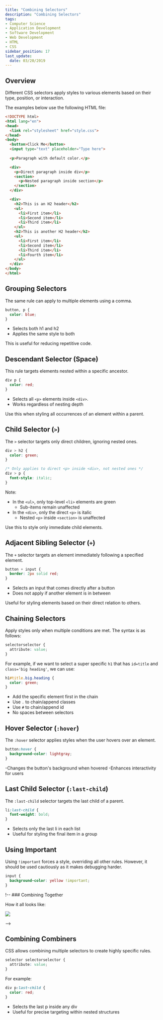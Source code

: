 ```yaml
---
title: "Combining Selectors"
description: "Combining Selectors"
tags: 
- Computer Science
- Application Development
- Software Development
- Web Development
- HTML
- CSS
sidebar_position: 17
last_update:
  date: 03/20/2019
---
```



## Overview

Different CSS selectors apply styles to various elements based on their type, position, or interaction.

The examples below use the following HTML file:

```html title="index.html"
<!DOCTYPE html>
<html lang="en">
<head>
  <link rel="stylesheet" href="style.css">
</head>
<body>
  <button>Click Me</button>
  <input type="text" placeholder="Type here">
  
  <p>Paragraph with default color.</p>

  <div>
    <p>Direct paragraph inside div</p>
    <section>
      <p>Nested paragraph inside section</p>
    </section>
  </div>

  <div>
    <h2>This is an H2 header</h2>
    <ul>
      <li>First item</li>
      <li>Second item</li>
      <li>Third item</li>
    </ul>
    <h2>This is another H2 header</h2>
    <ul>
      <li>First item</li>
      <li>Second item</li>
      <li>Third item</li>
      <li>Fourth item</li>
    </ul>
  </div>
</body>
</html>
```

## Grouping Selectors

The same rule can apply to multiple elements using a comma.  

```css
button, p {
  color: blue;
}
```

- Selects both h1 and h2
- Applies the same style to both

This is useful for reducing repetitive code.

## Descendant Selector (Space)

This rule targets elements nested within a specific ancestor. 

```css
div p {
  color: red;
}
```

- Selects all `<p>` elements inside `<div>`.  
- Works regardless of nesting depth

Use this when styling all occurrences of an element within a parent.

## Child Selector (`>`)

The `>` selector targets only direct children, ignoring nested ones.  

```css
div > h2 {
  color: green;
}

/* Only applies to direct <p> inside <div>, not nested ones */
div > p {
  font-style: italic;
} 
```

Note: 

- In the `<ul>`, only top-level `<li>` elements are green  
  - Sub-items remain unaffected  
- In the `<div>`, only the direct `<p>` is italic  
  - Nested `<p>` inside `<section>` is unaffected  

Use this to style only immediate child elements.


## Adjacent Sibling Selector (`+`)

The `+` selector targets an element immediately following a specified element. 

```css
button + input {
  border: 2px solid red;
}
```

- Selects an input that comes directly after a button
- Does not apply if another element is in between

Useful for styling elements based on their direct relation to others.

## Chaining Selectors

Apply styles only when multiple conditions are met. The syntax is as follows:

```css
selectorselector {
  attribute: value;
}
```

For example, if we want to select a super specific `h1` that has `id=title` and `class='big heading'`, we can use: 

```css
h1#title.big.heading {
  color: green;
}
```

- Add the specific element first in the chain
- Use `.` to chain/append classes
- Use `#` to chain/append id
- No spaces between selectors

## Hover Selector (`:hover`)

The `:hover` selector applies styles when the user hovers over an element. 
```css
button:hover {
  background-color: lightgray;
}
```

-Changes the button's background when hovered
-Enhances interactivity for users

## Last Child Selector (`:last-child`)

The `:last-child` selector targets the last child of a parent. 

```css
li:last-child {
  font-weight: bold;
}
```

- Selects only the last li in each list
- Useful for styling the final item in a group

## Using Important 

Using `!important` forces a style, overriding all other rules. However, it should be used cautiously as it makes debugging harder.  

```css
input {
  background-color: yellow !important;
}
```  

!-- ### Combining Together 

How it all looks like:

<div class="img-center"> 

![](/img/docs/Screenshot-2025-03-30-225703.png)

</div> -->

## Combining Combiners 

CSS allows combining multiple selectors to create highly specific rules.

```css 
selector selectorselector {
  attribute: value;
}
```

For example: 

```css 
div p:last-child {
  color: red;
}
```

- Selects the last p inside any div
- Useful for precise targeting within nested structures